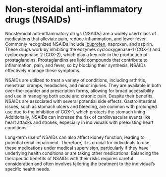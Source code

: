 [//]: # (
source: gpt-40
abbr: NSAID
treats: pain, inflammation, fever
tags: anti-inflammatories medications
)

# Non-steroidal anti-inflammatory drugs (NSAIDs)

Nonsteroidal anti-inflammatory drugs (NSAIDs) are a widely used class of medications that alleviate pain, reduce inflammation, and lower fever. Commonly recognized NSAIDs include [ibuprofen](../ibuprofin/), naproxen, and aspirin. These drugs work by inhibiting the enzymes cyclooxygenase-1 (COX-1) and cyclooxygenase-2 (COX-2), which play a key role in the production of prostaglandins. Prostaglandins are lipid compounds that contribute to inflammation, pain, and fever, so by blocking their synthesis, NSAIDs effectively manage these symptoms.

NSAIDs are utilized to treat a variety of conditions, including arthritis, menstrual cramps, headaches, and minor injuries. They are available in both over-the-counter and prescription forms, allowing for broad accessibility and use in managing both acute and chronic pain. Despite their benefits, NSAIDs are associated with several potential side effects. Gastrointestinal issues, such as stomach ulcers and bleeding, are common with prolonged use due to the inhibition of COX-1, which protects the stomach lining. Additionally, NSAIDs can increase the risk of cardiovascular events like heart attacks and strokes, especially in individuals with preexisting heart conditions.

Long-term use of NSAIDs can also affect kidney function, leading to potential renal impairment. Therefore, it is crucial for individuals to use these medications under medical supervision, particularly if they have underlying health conditions or are taking other medications. Balancing the therapeutic benefits of NSAIDs with their risks requires careful consideration and often involves tailoring the treatment to the individual’s specific health needs.
